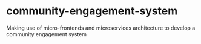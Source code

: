 # community-engagement-system
Making use of micro-frontends and microservices architecture to develop a community engagement system
